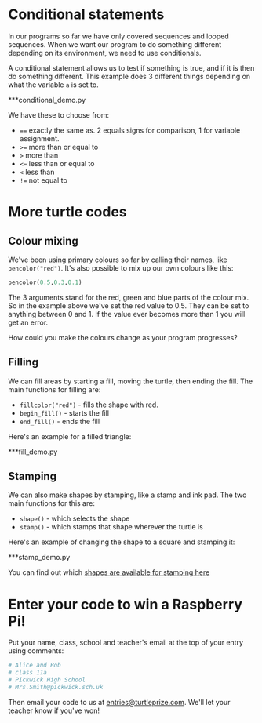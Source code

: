 # Conditional statements

In our programs so far we have only covered sequences and looped sequences. When we want our program to do something different depending on its environment, we need to use conditionals.

A conditional statement allows us to test if something is true, and if it is then do something different. This example does 3 different things depending on what the variable `a` is set to.

***conditional_demo.py

We have these to choose from:

* `==` exactly the same as. 2 equals signs for comparison, 1 for variable assignment.
* `>=` more than or equal to
* `>` more than
* `<=` less than or equal to
* `<` less than
* `!=` not equal to

# More turtle codes

## Colour mixing

We've been using primary colours so far by calling their names, like `pencolor("red")`. It's also possible to mix up our own colours like this:

~~~ python
pencolor(0.5,0.3,0.1)
~~~

The 3 arguments stand for the red, green and blue parts of the colour mix. So in the example above we've set the red value to 0.5. They can be set to anything between 0 and 1. If the value ever becomes more than 1 you will get an error.

How could you make the colours change as your program progresses?

## Filling

We can fill areas by starting a fill, moving the turtle, then ending the fill. The main functions for filling are:


* `fillcolor("red")` - fills the shape with red.
* `begin_fill()` - starts the fill
* `end_fill()` - ends the fill

Here's an example for a filled triangle:

***fill_demo.py

## Stamping

We can also make shapes by stamping, like a stamp and ink pad. The two main functions for this are:

* `shape()` - which selects the shape
* `stamp()` - which stamps that shape wherever the turtle is

Here's an example of changing the shape to a square and stamping it:

***stamp_demo.py

You can find out which [shapes are available for stamping here](http://docs.Python.org/2/library/turtle.html#turtle.shape)

# Enter your code to win a Raspberry Pi!

Put your name, class, school and teacher's email at the top of your entry using comments:

~~~ python
# Alice and Bob
# class 11a
# Pickwick High School
# Mrs.Smith@pickwick.sch.uk
~~~

Then email your code to us at [entries@turtleprize.com](email:entries@turtleprize.com).
We'll let your teacher know if you've won!
